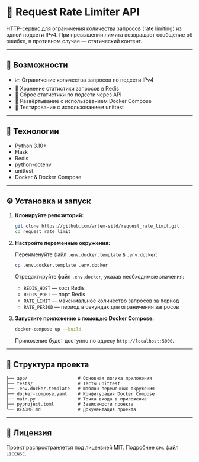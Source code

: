 # 🚦 Request Rate Limiter API

HTTP-сервис для ограничения количества запросов (rate limiting) из одной подсети IPv4. При превышении лимита возвращает сообщение об ошибке, в противном случае — статический контент.

---

## 🚀 Возможности

- 📈 Ограничение количества запросов по подсети IPv4
- 🧠 Хранение статистики запросов в Redis
- 🔄 Сброс статистики по подсети через API
- 🐳 Развёртывание с использованием Docker Compose
- 🧪 Тестирование с использованием unittest

---

## 🧰 Технологии

- Python 3.10+
- Flask
- Redis
- python-dotenv
- unittest
- Docker & Docker Compose

---

## ⚙️ Установка и запуск

1. **Клонируйте репозиторий:**

   ```bash
   git clone https://github.com/artem-sitd/request_rate_limit.git
   cd request_rate_limit
   ```

2. **Настройте переменные окружения:**

   Переименуйте файл `.env.docker.template` в `.env.docker`:

   ```bash
   cp .env.docker.template .env.docker
   ```

   Отредактируйте файл `.env.docker`, указав необходимые значения:

   - `REDIS_HOST` — хост Redis
   - `REDIS_PORT` — порт Redis
   - `RATE_LIMIT` — максимальное количество запросов за период
   - `RATE_PERIOD` — период в секундах для ограничения запросов

3. **Запустите приложение с помощью Docker Compose:**

   ```bash
   docker-compose up --build
   ```

   Приложение будет доступно по адресу `http://localhost:5000`.

---

## 📁 Структура проекта

```
├── app/                   # Основная логика приложения
├── tests/                 # Тесты unittest
├── .env.docker.template   # Шаблон переменных окружения
├── docker-compose.yaml    # Конфигурация Docker Compose
├── main.py                # Точка входа в приложение
├── pyproject.toml         # Зависимости проекта
└── README.md              # Документация проекта
```

---

## 📄 Лицензия

Проект распространяется под лицензией MIT. Подробнее см. файл `LICENSE`.
